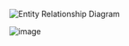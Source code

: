 ![Entity Relationship Diagram](https://user-images.githubusercontent.com/112393201/203107103-eb24cc17-1565-4a48-9cc8-382e931d5b84.jpg)

![image](https://user-images.githubusercontent.com/112393201/203271625-cd03343d-05b3-4fa0-a05e-92cfa9e274fc.png)
